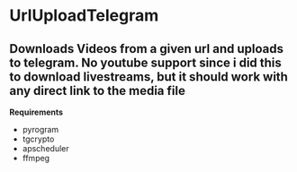 # UrlUploadTelegram

## Downloads Videos from a given url and uploads to telegram. No youtube support since i did this to download livestreams, but it should work with any direct link to the media file

**Requirements**
- pyrogram
- tgcrypto
- apscheduler
- ffmpeg


